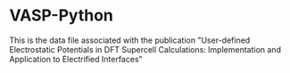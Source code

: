 # VASP-Python
This is the data file associated with the publication "User-defined Electrostatic Potentials in DFT Supercell Calculations: Implementation and Application to Electrified Interfaces"
